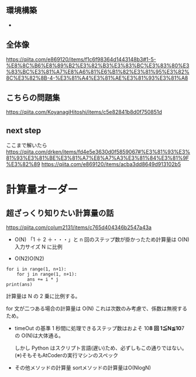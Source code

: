 ## 環境構築

-

## 全体像

https://qiita.com/e869120/items/f1c6f98364d1443148b3#1-5-%E8%8C%B6%E8%89%B2%E3%82%B3%E3%83%BC%E3%83%80%E3%83%BC%E3%81%A7%E8%A6%81%E6%B1%82%E3%81%95%E3%82%8C%E3%82%8B-4-%E3%81%A4%E3%81%AE%E3%81%93%E3%81%A8

## こちらの問題集

https://qiita.com/KoyanagiHitoshi/items/c5e82841b8d0f750851d

## next step

ここまで解いたら
https://qiita.com/drken/items/fd4e5e3630d0f5859067#%E3%81%93%E3%81%93%E3%81%BE%E3%81%A7%E8%A7%A3%E3%81%84%E3%81%9F%E3%82%89
https://qiita.com/e869120/items/acba3dd8649d913102b5

# 計算量オーダー

## 超ざっくり知りたい計算量の話

https://qiita.com/colum2131/items/c765d404346b2547a43a

- O(N)
  「1 ＋ 2 ＋・・・」と n 回のステップ数が掛かったため計算量は O(N)
  入力サイズ N に比例

- O(N2)O(N2)

```
for i in range(1, n+1):
    for j in range(1, n+1):
        ans += i * j
print(ans)
```

計算量は N の 2 乗に比例する。

for 文が二つある場合の計算量は O(N)
これは次数のみ考慮で、係数は無視するため。

- timeOut の基準
  1 秒間に処理できるステップ数はおよそ 10**8 回
  1≦N≦10**7 の O(N)は大体通る。

  しかし Python はスクリプト言語(遅い)ため、必ずしもこの通りではない。
  (※)そもそもAtCoderの実行マシンのスペック

- その他メソッドの計算量
  sortメソッドの計算量はO(NlogN)